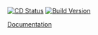[![CD Status](https://github.com/NeKzor/NeKzBot/actions/workflows/CD.yaml/badge.svg)](https://github.com/NeKzor/NeKzBot/actions/workflows/CD.yaml)
[![Build Version](https://img.shields.io/badge/version-v2.0-brightgreen.svg)](https://nekz.me/NeKzBot)

[Documentation](https://nekz.me/NeKzBot)
